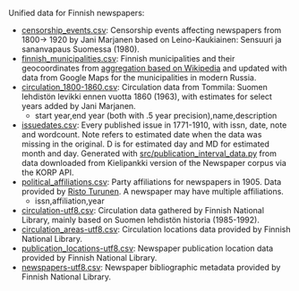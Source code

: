 
Unified data for Finnish newspapers:

 * [censorship_events.csv](censorship_events.csv): Censorship events affecting newspapers from 1800-> 1920 by Jani Marjanen based on Leino-Kaukiainen: Sensuuri ja sananvapaus Suomessa (1980).
 * [finnish_municipalities.csv](finnish_municipalities.csv): Finnish municipalities and their geocoordinates from [aggregation based on Wikipedia](http://datajournalismi.blogspot.fi/2013/03/suomen-kuntien-koordinaattitiedot.html) and updated with data from Google Maps for the municipalities in modern Russia.
 * [circulation_1800-1860.csv](circulation_1800-1860.csv): Circulation data from Tommila: Suomen lehdistön levikki ennen vuotta 1860 (1963), with estimates for select years added by Jani Marjanen.
   * start year,end year (both with .5 year precision),name,description
 * [issuedates.csv](issuedates.csv): Every published issue in 1771-1910, with issn, date, note and wordcount. Note refers to estimated date when the data was missing in the original. D is for estimated day and MD for estimated month and day. Generated with [src/publication_interval_data.py](src/publication_interval_data.py) from data downloaded from Kielipankki version of the Newspaper corpus via the KORP API.
 * [political_affiliations.csv](1905newspapers_parties.csv): Party affiliations for newspapers in 1905. Data provided by [Risto Turunen](http://www.uta.fi/yky/en/contact/personnel/ristoturunen). A newspaper may have multiple affiliations.
   * issn,affiliation,year
  * [circulation-utf8.csv](circulation-utf8.csv): Circulation data gathered by Finnish National Library, mainly based on Suomen lehdistön historia (1985-1992).
  * [circulation_areas-utf8.csv](circulation_areas-utf8.csv): Circulation locations data provided by Finnish National Library.
  * [publication_locations-utf8.csv](publication_locations-utf8.csv): Newspaper publication location data provided by Finnish National Library.
  * [newspapers-utf8.csv](newspapers-utf8.csv): Newspaper bibliographic metadata provided by Finnish National Library.
